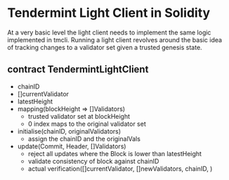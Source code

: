 # Tendermint Light Client in Solidity
At a very basic level the light client needs to implement the same logic implemented in
tmcli. Running a light client revolves around the basic idea of tracking changes to a
validator set given a trusted genesis state. 

## contract TendermintLightClient
- chainID
- []currentValidator
- latestHeight
- mapping(blockHeight => []Validators)
  - trusted validator set at blockHeight
  - 0 index maps to the original validator set
- initialise(chainID, originalValidators)
  - assign the chainID and the originalVals
- update(Commit, Header, []Validators)
  - reject all updates where the Block is lower than latestHeight
  - validate consistency of block against chainID
  - actual verification([]currentValidator, []newValidators, chainID, )
